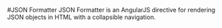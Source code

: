 #JSON Formatter
JSON Formatter is an AngularJS directive for rendering JSON objects in HTML with a collapsible navigation.

